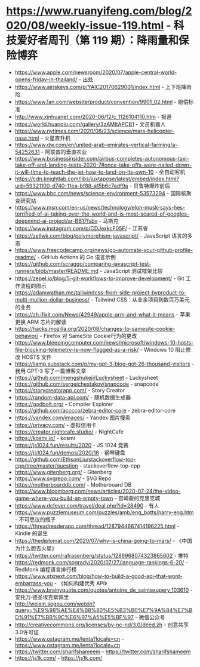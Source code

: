 # https://www.ruanyifeng.com/blog/2020/08/weekly-issue-119.html - 科技爱好者周刊（第 119 期）：降雨量和保险博弈

- https://www.apple.com/newsroom/2020/07/apple-central-world-opens-friday-in-thailand/ - 出处
- https://www.airiskeys.com/p/YAIC20170629001/index.html - 上下班降雨险
- https://www.1an.com/website/product/convention/9901_02.html - 赔偿标准
- http://www.xinhuanet.com/2020-06/12/c_1126104110.htm - 报道
- https://world.huanqiu.com/gallery/3zAMltAPCB1 - 文员机器人
- https://www.nytimes.com/2020/06/23/science/mars-helicopter-nasa.html - 火星直升机
- https://www.dw.com/en/united-arab-emirates-vertical-farming/a-54252631 - 阿联酋的垂直农业
- https://www.businessinsider.com/airbus-completes-autonomous-taxi-take-off-and-landing-tests-2020-7#once-take-offs-were-nailed-down-it-will-time-to-teach-the-jet-how-to-land-on-its-own-10 - 全自动客机
- https://cdn.knightlab.com/libs/juxtapose/latest/embed/index.html?uid=59321100-d740-11ea-bf88-a15b6c7adf9a - 贝鲁特爆炸前后
- https://www.bbc.com/news/science-environment-53573294 - 国际核聚变研究站
- https://www.msn.com/en-us/news/technology/elon-musk-says-hes-terrified-of-ai-taking-over-the-world-and-is-most-scared-of-googles-deepmind-ai-project/ar-BB17fsbv - 马斯克
- https://www.instagram.com/p/CDJexkcF05F/ - 江苏省
- https://zellwk.com/blog/polymorphism-javascript/ - JavaScript 语言的多态
- https://www.freecodecamp.org/news/go-automate-your-github-profile-readme/ - GitHub Actions 的 Go 语言示例
- https://github.com/scraggo/comparing-javascript-test-runners/blob/master/README.md - JavaScript 测试框架比较
- https://zepel.io/blog/5-git-workflows-to-improve-development/ - Git 工作流程的图示
- https://adamwathan.me/tailwindcss-from-side-project-byproduct-to-multi-mullion-dollar-business/ - Tailwind CSS：从业余项目到数百万美元的业务
- https://zh.ifixit.com/News/42949/apple-arm-and-what-it-means - 苹果更换 ARM 芯片的解读
- https://hacks.mozilla.org/2020/08/changes-to-samesite-cookie-behavior/ - Firefox 对 SameSite Cookie行为的更改
- https://www.bleepingcomputer.com/news/microsoft/windows-10-hosts-file-blocking-telemetry-is-now-flagged-as-a-risk/ - Windows 10 阻止修改 HOSTS 文件
- https://liamp.substack.com/p/my-gpt-3-blog-got-26-thousand-visitors - 我用 GPT-3 写了一篇博客文章
- https://github.com/mengshukeji/Luckysheet - Luckysheet
- https://github.com/sergeichestakov/snapcode - snapcode
- https://storycreatorapp.com/ - Story Creator
- https://random-data-api.com/ - 随机数据生成器
- https://godbolt.org/ - Compiler Explorer
- https://github.com/acccco/zebra-editor-core - zebra-editor-core
- https://yandex.com/images/ - Yandex 图片搜索
- https://privacy.com/ - 虚拟信用卡
- https://creator.nightcafe.studio/ - NightCafe
- https://kosmi.io/ - kosmi
- https://js1024.fun/results/2020 - JS 1024 竞赛
- https://js1024.fun/demos/2020/16 - 钢琴键盘
- https://github.com/EthsonLiu/stackoverflow-top-cpp/tree/master/question - stackoverflow-top-cpp
- https://www.gitenberg.org/ - Gitenberg
- https://www.svgrepo.com/ - SVG Repo
- https://motherboarddb.com/ - Motherboard DB
- https://www.bloomberg.com/news/articles/2020-07-24/the-video-game-where-you-build-an-empty-town - 宫崎骏的克里克城
- https://www.dcfever.com/travel/deal.php?id=28490 - 有人
- https://www.puzzlemuseum.com/puzzles/amb/eng_botts/harry-eng.htm - 不可思议的瓶子
- https://threadreaderapp.com/thread/1287944667414196225.html - Kindle 的诞生
- https://thediplomat.com/2020/07/why-is-china-going-to-mars/ - 《中国为什么想去火星》
- https://twitter.com/rafrasenberg/status/1286968074323865602 - 推特
- https://redmonk.com/sogrady/2020/07/27/language-rankings-6-20/ - RedMonk 编程语言排行榜
- https://www.stxnext.com/blog/how-to-build-a-good-api-that-wont-embarrass-you - 《如何构建优秀 API》
- https://www.brainyquote.com/quotes/antoine_de_saintexupery_103610 - 安托万·德圣埃克絮佩里
- http://weixin.sogou.com/weixin?query=%E9%98%AE%E4%B8%80%E5%B3%B0%E7%9A%84%E7%BD%91%E7%BB%9C%E6%97%A5%E5%BF%97 - 微信公众号
- http://creativecommons.org/licenses/by-nc-nd/3.0/deed.zh - 创意共享3.0许可证
- https://www.ostagram.me/lenta?locale=cn - https://www.ostagram.me/lenta?locale=cn
- https://twitter.com/sharifshameem - https://twitter.com/sharifshameem
- https://js1k.com/ - https://js1k.com/